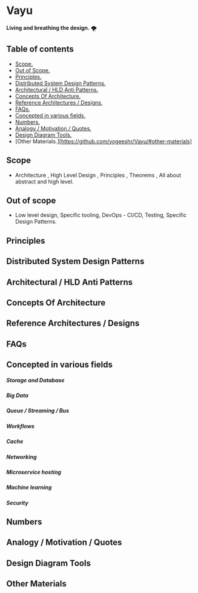 # Vayu

**Living and breathing the design.** 🌪️

## Table of contents 
- [Scope.](https://github.com/yogeeshr/Vayu/#scope)
- [Out of Scope.](https://github.com/yogeeshr/Vayu/#out-of-scope)
- [Principles.](https://github.com/yogeeshr/Vayu/#principles)
- [Distributed System Design Patterns.](https://github.com/yogeeshr/Vayu/#distributed-system-design-patterns)
- [Architectural / HLD Anti Patterns.](https://github.com/yogeeshr/Vayu/#architectural--hld-anti-patterns)
- [Concepts Of Architecture.](https://github.com/yogeeshr/Vayu/#concepts-of-architecture)
- [Reference Architectures / Designs.](https://github.com/yogeeshr/Vayu/#reference-architectures--designs)
- [FAQs.](https://github.com/yogeeshr/Vayu/#faqs)
- [Concepted in various fields.](https://github.com/yogeeshr/Vayu/#concepted-in-various-fields)
- [Numbers.](https://github.com/yogeeshr/Vayu/#numbers)
- [Analogy / Motivation / Quotes.](https://github.com/yogeeshr/Vayu/#analogy--motivation--quotes)
- [Design Diagram Tools.](https://github.com/yogeeshr/Vayu/#design-diagram-tools)
- [Other Materials.][https://github.com/yogeeshr/Vayu/#other-materials]

## Scope 
- Architecture , High Level Design , Principles , Theorems , All about abstract and high level.

## Out of scope 
- Low level design, Specific tooling, DevOps - CI/CD, Testing, Specific Design Patterns.

## Principles

## Distributed System Design Patterns 

## Architectural / HLD Anti Patterns

## Concepts Of Architecture 

## Reference Architectures / Designs

## FAQs

## Concepted in various fields

##### Storage and Database

##### Big Data

##### Queue / Streaming / Bus

##### Workflows

##### Cache

##### Networking

##### Microservice hosting

##### Machine learning

##### Security

## Numbers

## Analogy / Motivation / Quotes 

## Design Diagram Tools

## Other Materials
